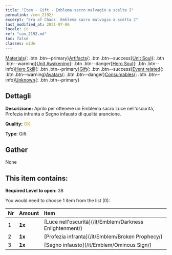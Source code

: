 ```yaml
---
title: "Item - Gift - Emblema sacro malvagio a scelta I"
permalink: /con_2192/
excerpt: "Era of Chaos  Emblema sacro malvagio a scelta I"
last_modified_at: 2021-07-06
locale: it
ref: "con_2192.md"
toc: false
classes: wide
---
```

 [Materials](/ItemsIT/){: .btn .btn--primary}[Artifacts](/ItemsIT/Artifacts/){: .btn .btn--success}[Unit Soul](/ItemsIT/UnitSoul/){: .btn .btn--warning}[Unit Awakening](/ItemsIT/UnitAwakening/){: .btn .btn--danger}[Hero Soul](/ItemsIT/HeroSoul/){: .btn .btn--info}[Hero Skill](/ItemsIT/HeroSkill/){: .btn .btn--primary}[Gift](/ItemsIT/Gift/){: .btn .btn--success}[Event related](/ItemsIT/Events/){: .btn .btn--warning}[Avatars](/ItemsIT/Avatars/){: .btn .btn--danger}[Consumables](/ItemsIT/Consumables/){: .btn .btn--info}[Unknown](/ItemsIT/Unknown/){: .btn .btn--primary}

## Dettagli
 **Descrizione:** Aprilo per ottenere un Emblema sacro Luce nell'oscurità, Profezia infranta o Segno infausto di qualità arancione.

 **Quality:** <span style="color: #FF8C00">OK</span>

 **Type:** Gift

## Gather

  None

## This item contains:

 **Required Level to open:** 38

 You would need to choose 1 item from the list (0):

  | Nr | Amount |     Item    |
  |:---|:-------|:------------|
  | 1 |  **1x** | [Luce nell'oscurità](/it/Emblem/Darkness Enlightenment/) |  | 
  | 2 |  **1x** | [Profezia infranta](/it/Emblem/Broken Prophecy/) |  | 
  | 3 |  **1x** | [Segno infausto](/it/Emblem/Ominous Sign/) |  | 
